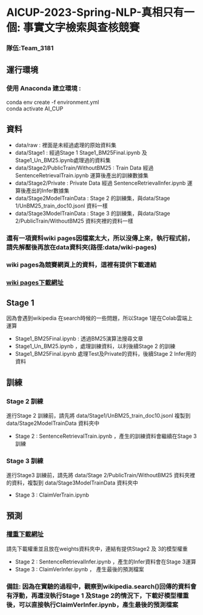 # AICUP-2023-Spring-NLP-真相只有一個: 事實文字檢索與查核競賽   
### 隊伍:Team_3181 
## 運行環境  
### 使用 Anaconda 建立環境 :   
conda env create -f environment.yml  
conda activate AI_CUP  

## 資料  
- data/raw : 裡面是未經過處理的原始資料集  
- data/Stage1 : 經過Stage 1 Stage1_BM25Final.ipynb 及 Stage1_Un_BM25.ipynb處理過的資料集  
- data/Stage2/PublicTrain/WithoutBM25 : Train Data 經過 SentenceRetrievalTrain.ipynb 運算後產出的訓練數據集  
- data/Stage2/Private : Private Data 經過 SentenceRetrievalInfer.ipynb 運算後產出的Infer數據集  
- data/Stage2ModelTrainData : Stage 2 的訓練集，與data/Stage 1/UnBM25_train_doc10.jsonl 資料一樣  
- data/Stage3ModelTrainData : Stage 3 的訓練集，與data/Stage 2/PublicTrain/WithoutBM25 資料夾裡的資料一樣  
### 還有一項資料wiki pages因檔案太大，所以沒傳上來，執行程式前，請先解壓後再放在data資料夾(路徑:data/wiki-pages) 
### wiki pages為競賽網頁上的資料，這裡有提供下載連結  
### [wiki pages下載網址](https://drive.google.com/drive/folders/195FIG2ZCyI-VqZJtZLG3aHcJxQ13KjdI?usp=sharing)  
## Stage 1
因為會遇到wikipedia 在search時候的一些問題，所以Stage 1是在Colab雲端上運算  
- Stage1_BM25Final.ipynb : 透過BM25演算法搜尋文章  
- Stage1_Un_BM25.ipynb ，處理訓練資料，以利後續Stage 2 的訓練  
- Stage1_BM25Final.ipynb 處理Test及Private的資料，後續Stage 2 Infer用的資料
## 訓練 
### Stage 2 訓練
進行Stage 2 訓練前，請先將 data/Stage1/UnBM25_train_doc10.jsonl 複製到 data/Stage2ModelTrainData 資料夾中  
- Stage 2 : SentenceRetrievalTrain.ipynb ，產生的訓練資料會繼續在Stage 3訓練
### Stage 3 訓練
進行Stage3 訓練前，請先將 data/Stage 2/PublicTrain/WithoutBM25 資料夾裡的資料，複製到 data/Stage3ModelTrainData 資料夾中  
- Stage 3 : ClaimVerTrain.ipynb
## 預測  
### [權重下載網址](https://drive.google.com/drive/folders/1ejU6aEcdF7dcGH85tKRLN4wNgHPahtS0?usp=sharing)  
請先下載權重並且放在weights資料夾中，連結有提供Stage2 及 3的模型權重  
- Stage 2 : SentenceRetrievalInfer.ipynb  ，產生的Infer資料會在Stage 3運算  
- Stage 3 : ClaimVerInfer.ipynb  ， 產生最後的預測檔案  
### 備註: 因為在實驗的過程中，觀察到wikipedia.search()回傳的資料會有浮動，再還沒執行Stage 1 及Stage 2的情況下，下載好模型權重後，可以直接執行ClaimVerInfer.ipynb，產生最後的預測檔案  
